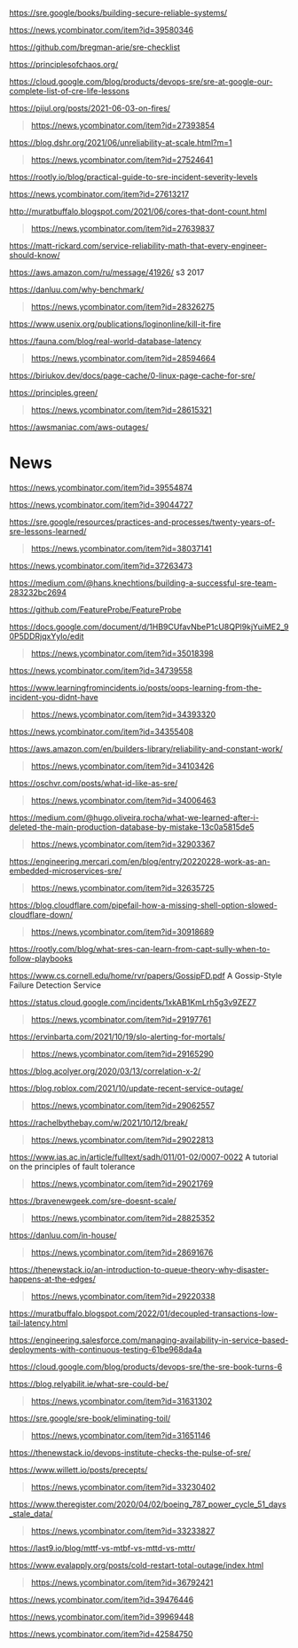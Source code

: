 https://sre.google/books/building-secure-reliable-systems/

https://news.ycombinator.com/item?id=39580346

https://github.com/bregman-arie/sre-checklist

https://principlesofchaos.org/

https://cloud.google.com/blog/products/devops-sre/sre-at-google-our-complete-list-of-cre-life-lessons

https://pijul.org/posts/2021-06-03-on-fires/
> https://news.ycombinator.com/item?id=27393854

https://blog.dshr.org/2021/06/unreliability-at-scale.html?m=1
> https://news.ycombinator.com/item?id=27524641

https://rootly.io/blog/practical-guide-to-sre-incident-severity-levels

https://news.ycombinator.com/item?id=27613217

http://muratbuffalo.blogspot.com/2021/06/cores-that-dont-count.html
> https://news.ycombinator.com/item?id=27639837

https://matt-rickard.com/service-reliability-math-that-every-engineer-should-know/

https://aws.amazon.com/ru/message/41926/ s3 2017

https://danluu.com/why-benchmark/
> https://news.ycombinator.com/item?id=28326275

https://www.usenix.org/publications/loginonline/kill-it-fire

https://fauna.com/blog/real-world-database-latency
> https://news.ycombinator.com/item?id=28594664

https://biriukov.dev/docs/page-cache/0-linux-page-cache-for-sre/

https://principles.green/
> https://news.ycombinator.com/item?id=28615321

https://awsmaniac.com/aws-outages/

# News
https://news.ycombinator.com/item?id=39554874

https://news.ycombinator.com/item?id=39044727

https://sre.google/resources/practices-and-processes/twenty-years-of-sre-lessons-learned/
> https://news.ycombinator.com/item?id=38037141

https://news.ycombinator.com/item?id=37263473

https://medium.com/@hans.knechtions/building-a-successful-sre-team-283232bc2694

https://github.com/FeatureProbe/FeatureProbe

https://docs.google.com/document/d/1HB9CUfavNbeP1cU8QPl9kjYuiME2_90P5DDRjqxYyIo/edit
> https://news.ycombinator.com/item?id=35018398

https://news.ycombinator.com/item?id=34739558

https://www.learningfromincidents.io/posts/oops-learning-from-the-incident-you-didnt-have
> https://news.ycombinator.com/item?id=34393320

https://news.ycombinator.com/item?id=34355408

https://aws.amazon.com/en/builders-library/reliability-and-constant-work/
> https://news.ycombinator.com/item?id=34103426

https://oschvr.com/posts/what-id-like-as-sre/
> https://news.ycombinator.com/item?id=34006463

https://medium.com/@hugo.oliveira.rocha/what-we-learned-after-i-deleted-the-main-production-database-by-mistake-13c0a5815de5
> https://news.ycombinator.com/item?id=32903367

https://engineering.mercari.com/en/blog/entry/20220228-work-as-an-embedded-microservices-sre/
> https://news.ycombinator.com/item?id=32635725

https://blog.cloudflare.com/pipefail-how-a-missing-shell-option-slowed-cloudflare-down/
> https://news.ycombinator.com/item?id=30918689

https://rootly.com/blog/what-sres-can-learn-from-capt-sully-when-to-follow-playbooks

https://www.cs.cornell.edu/home/rvr/papers/GossipFD.pdf A Gossip-Style Failure Detection Service

https://status.cloud.google.com/incidents/1xkAB1KmLrh5g3v9ZEZ7
> https://news.ycombinator.com/item?id=29197761

https://ervinbarta.com/2021/10/19/slo-alerting-for-mortals/
> https://news.ycombinator.com/item?id=29165290

https://blog.acolyer.org/2020/03/13/correlation-x-2/

https://blog.roblox.com/2021/10/update-recent-service-outage/
> https://news.ycombinator.com/item?id=29062557 

https://rachelbythebay.com/w/2021/10/12/break/
> https://news.ycombinator.com/item?id=29022813

https://www.ias.ac.in/article/fulltext/sadh/011/01-02/0007-0022 A tutorial on the principles of fault tolerance
> https://news.ycombinator.com/item?id=29021769

https://bravenewgeek.com/sre-doesnt-scale/
> https://news.ycombinator.com/item?id=28825352

https://danluu.com/in-house/
> https://news.ycombinator.com/item?id=28691676

https://thenewstack.io/an-introduction-to-queue-theory-why-disaster-happens-at-the-edges/
> https://news.ycombinator.com/item?id=29220338

https://muratbuffalo.blogspot.com/2022/01/decoupled-transactions-low-tail-latency.html

https://engineering.salesforce.com/managing-availability-in-service-based-deployments-with-continuous-testing-61be968da4a

https://cloud.google.com/blog/products/devops-sre/the-sre-book-turns-6

https://blog.relyabilit.ie/what-sre-could-be/
> https://news.ycombinator.com/item?id=31631302

https://sre.google/sre-book/eliminating-toil/
> https://news.ycombinator.com/item?id=31651146

https://thenewstack.io/devops-institute-checks-the-pulse-of-sre/

https://www.willett.io/posts/precepts/
> https://news.ycombinator.com/item?id=33230402

https://www.theregister.com/2020/04/02/boeing_787_power_cycle_51_days_stale_data/
> https://news.ycombinator.com/item?id=33233827

https://last9.io/blog/mttf-vs-mtbf-vs-mttd-vs-mttr/

https://www.evalapply.org/posts/cold-restart-total-outage/index.html
> https://news.ycombinator.com/item?id=36792421

https://news.ycombinator.com/item?id=39476446

https://news.ycombinator.com/item?id=39969448

https://news.ycombinator.com/item?id=42584750